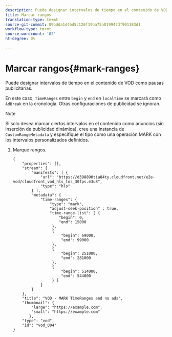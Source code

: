 ```yaml
---
description: Puede designar intervalos de tiempo en el contenido de VOD como pausas publicitarias.
title: Marcar rangos
translation-type: tm+mt
source-git-commit: 89bdda1d4bd5c126f19ba75a819942df901183d1
workflow-type: tm+mt
source-wordcount: '82'
ht-degree: 0%

---
```



# Marcar rangos{#mark-ranges}

Puede designar intervalos de tiempo en el contenido de VOD como pausas publicitarias.

En este caso, `TimeRanges` entre `begin` y `end` en `localTime` se marcará como `AdBreak` en la cronología. Otras configuraciones de publicidad se ignoran.

>[!NOTE]
>
>Si solo desea marcar ciertos intervalos en el contenido como anuncios (sin inserción de publicidad dinámica), cree una instancia de `CustomRangeMetadata` y especifique el tipo como una operación MARK con los intervalos personalizados definidos.

1. Marque rangos.

   ```
   {   
       "properties": [],
       "stream": {
           "manifests": [ {
               "url": "https://d398890tia84ty.cloudfront.net/e2e-vod/cloudfront_vod_hls_tos_30fps.m3u8",
               "type": "hls"
           } ],
           "metadata": {
               "time-ranges": {
                   "type": "mark",
                   "adjust-seek-position" : true,   
                   "time-range-list": [ {
                       "begin": 0,
                       "end": 15000
                    },
                    {
                        "begin": 69000,
                        "end": 99000
                    },
                    {
                        "begin": 251000,
                        "end": 281000
                    },
                    {
                        "begin": 514000,
                        "end": 544000
                    } ]
               }
           }           
       },   
       "title": "VOD - MARK TimeRanges and no ads",
       "thumbnail": {
           "large": "https://example.com",
           "small": "https://example.com"
          },
       "type": "vod",
       "id": "vod_004"
   }
   ```

